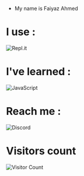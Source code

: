 - My name is Faiyaz Ahmed


# I use :
![Repl.it](https://img.shields.io/badge/Repl.it-%230D101E.svg?style=for-the-badge&logo=replit&logoColor=white)


# I've learned : 
![JavaScript](https://img.shields.io/badge/javascript-%23323330.svg?style=for-the-badge&logo=javascript&logoColor=%23F7DF1E)

# Reach me :
![Discord](https://img.shields.io/badge/%3CFaiyaz%3E-%237289DA.svg?style=for-the-badge&logo=discord&logoColor=white)

# Visitors count
![Visitor Count](https://profile-counter.glitch.me/FAYAZ1201/count.svg)



